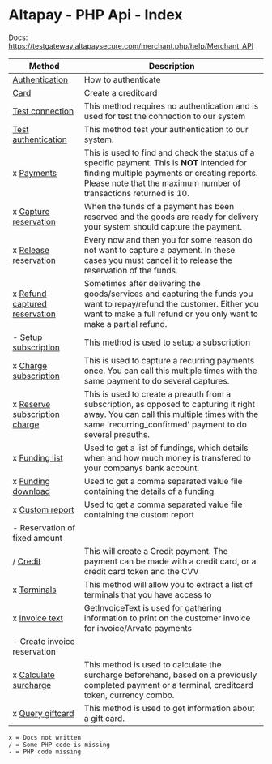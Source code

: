 Altapay - PHP Api - Index
=========================

Docs: https://testgateway.altapaysecure.com/merchant.php/help/Merchant_API

| Method  | Description |
|---|---|
| [Authentication](authentication.md) | How to authenticate |
| [Card](card.md) | Create a creditcard |
| [Test connection](test_connection.md) | This method requires no authentication and is used for test the connection to our system |
| [Test authentication](test_authentication.md) | This method test your authentication to our system. |
| x [Payments](payments.md) | This is used to find and check the status of a specific payment. This is **NOT** intended for finding multiple payments or creating reports. Please note that the maximum number of transactions returned is 10. |
| x [Capture reservation](capture_reservation.md) | When the funds of a payment has been reserved and the goods are ready for delivery your system should capture the payment. |
| x [Release reservation](release_reservation.md) |  Every now and then you for some reason do not want to capture a payment. In these cases you must cancel it to release the reservation of the funds. |
| x [Refund captured reservation](refund_captured_reservation.md) | Sometimes after delivering the goods/services and capturing the funds you want to repay/refund the customer. Either you want to make a full refund or you only want to make a partial refund. | 
| - [Setup subscription](setup_subscription.md) | This method is used to setup a subscription |
| x [Charge subscription](charge_subscription.md) |  This is used to capture a recurring payments once. You can call this multiple times with the same payment to do several captures. |
| x [Reserve subscription charge](reserve_subscription_charge.md) | This is used to create a preauth from a subscription, as opposed to capturing it right away. You can call this multiple times with the same 'recurring_confirmed' payment to do several preauths. |
| x [Funding list](funding_list.md) | Used to get a list of fundings, which details when and how much money is transfered to your companys bank account. |
| x [Funding download](funding_download.md) | Used to get a comma separated value file containing the details of a funding. |
| x [Custom report](custom_report.md) | Used to get a comma separated value file containing the custom report |
| - Reservation of fixed amount | |
| / [Credit](credit.md) | This will create a Credit payment. The payment can be made with a credit card, or a credit card token and the CVV |
| x [Terminals](terminals.md) | This method will allow you to extract a list of terminals that you have access to |
| x [Invoice text](invoicetext.md) | GetInvoiceText is used for gathering information to print on the customer invoice for invoice/Arvato payments |
| - Create invoice reservation | |
| x [Calculate surcharge](calculate_surcharge.md) | This method is used to calculate the surcharge beforehand, based on a previously completed payment or a terminal, creditcard token, currency combo. |
| x [Query giftcard](query_giftcard.md) | This method is used to get information about a gift card. |

```
x = Docs not written
/ = Some PHP code is missing
- = PHP code missing
```
